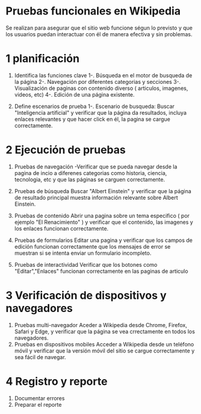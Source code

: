 # Pruebas funcionales en Wikipedia

Se realizan para asegurar que el sitio web funcione ségun lo previsto y que los usuarios puedan interactuar con él de manera efectiva y sin problemas.

# 1 planificación

1. Identifica las funciones clave
    1-. Búsqueda en el motor de busqueda de la página
    2-. Navegación por diferentes categorias y secciones
    3-. Visualización de paginas con contenido diverso ( articulos, imagenes, videos, etc)
    4-. Edición de una página existente.

2. Define escenarios de prueba
    1-. Escenario de busqueda: Buscar "Inteligencia artificial" y verificar que la página da resultados, incluya enlaces relevantes y que hacer click en él, la pagina se cargue correctamente.

# 2 Ejecución de pruebas
1. Pruebas de navegación
    -Verificar que se pueda navegar desde la pagina de incio a diferenes categorias como historia, ciencia, tecnologia, etc y que las páginas se carguen correctamente.

2. Pruebas de búsqueda 
    Buscar "Albert Einstein" y verificar que la página de resultado principal muestra información relevante sobre Albert Einstein.

3. Pruebas de contenido
    Abrir una pagina sobre un tema especifico ( por ejemplo "El Renacimiento" ) y verificar que el contenido, las imagenes y los enlaces funcionan correctamente.

4. Pruebas de formularios
    Editar una pagina y verificar que los campos de edición funcionan correctamente  que los mensajes de error se muestran si se intenta enviar un formulario incompleto.

5. Pruebas de interactividad
    Verificar que los botones como "Editar","Enlaces" funcionan correctamente en las paginas de articulo

# 3 Verificación de dispositivos y navegadores
1. Pruebas multi-navegador
    Aceder a Wikipedia desde Chrome, Firefox, Safari y Edge, y verificar que la página se vea crrectamente en todos los navegadores.
2. Pruebas en dispositivos mobiles
    Acceder a Wikipedia desde un teléfono móvil y verificar que la versión móvil del sitio se cargue correctamente y sea fácil de navegar.

# 4 Registro y reporte
1. Documentar errores
2. Preparar el reporte

